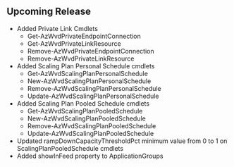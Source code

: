 <!--
    Please leave this section at the top of the change log.

    Changes for the upcoming release should go under the section titled "Upcoming Release", and should adhere to the following format:

    ## Upcoming Release
    * Overview of change #1
        - Additional information about change #1
    * Overview of change #2
        - Additional information about change #2
        - Additional information about change #2
    * Overview of change #3
    * Overview of change #4
        - Additional information about change #4

    ## YYYY.MM.DD - Version X.Y.Z (Previous Release)
    * Overview of change #1
        - Additional information about change #1
-->

## Upcoming Release
* Added Private Link Cmdlets
    - Get-AzWvdPrivateEndpointConnection
    - Get-AzWvdPrivateLinkResource
    - Remove-AzWvdPrivateEndpointConnection
    - Remove-AzWvdPrivateLinkResource
* Added Scaling Plan Personal Schedule cmdlets
    - Get-AzWvdScalingPlanPersonalSchedule
    - New-AzWvdScalingPlanPersonalSchedule
    - Remove-AzWvdScalingPlanPersonalSchedule
    - Update-AzWvdScalingPlanPersonalSchedule
* Added Scaling Plan Pooled Schedule cmdlets
    - Get-AzWvdScalingPlanPooledSchedule
    - New-AzWvdScalingPlanPooledSchedule
    - Remove-AzWvdScalingPlanPooledSchedule
    - Update-AzWvdScalingPlanPooledSchedule
* Updated rampDownCapacityThresholdPct minimum value from 0 to 1 on ScalingPlanPooledSchedule cmdlets
* Added showInFeed property to ApplicationGroups
